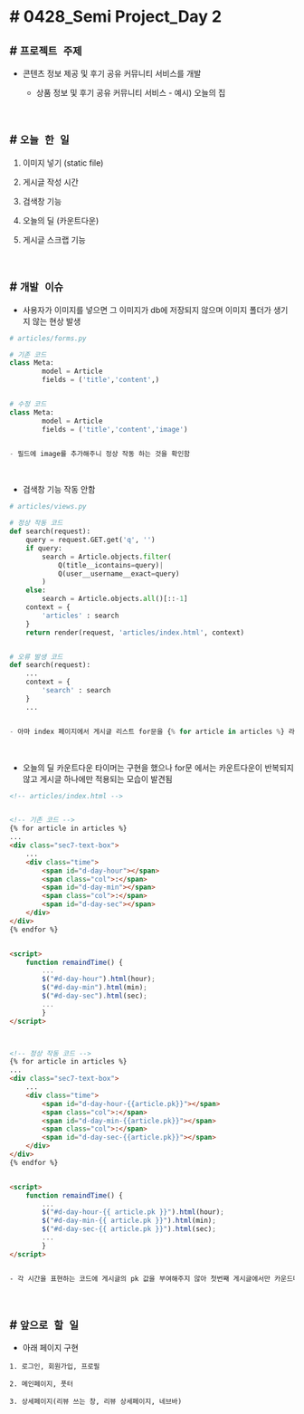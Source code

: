 # # 0428_Semi Project_Day 2

## # `프로젝트 주제`
- 콘텐츠 정보 제공 및 후기 공유 커뮤니티 서비스를 개발

    - 상품 정보 및 후기 공유 커뮤니티 서비스 - 예시) 오늘의 집

<br>

## # `오늘 한 일`

1. 이미지 넣기 (static file)

2. 게시글 작성 시간 

3. 검색창 기능

4. 오늘의 딜 (카운트다운)

5. 게시글 스크랩 기능

<br>

## # `개발 이슈`

- 사용자가 이미지를 넣으면 그 이미지가 db에 저장되지 않으며 이미지 폴더가 생기지 않는 현상 발생
```py
# articles/forms.py

# 기존 코드
class Meta:
        model = Article
        fields = ('title','content',)


# 수정 코드
class Meta:
        model = Article
        fields = ('title','content','image')


- 필드에 image를 추가해주니 정상 작동 하는 것을 확인함
```

<br>

- 검색창 기능 작동 안함
```py
# articles/views.py

# 정상 작동 코드
def search(request):
    query = request.GET.get('q', '')
    if query:
        search = Article.objects.filter(
            Q(title__icontains=query)|
            Q(user__username__exact=query)
        )
    else:
        search = Article.objects.all()[::-1]
    context = {
        'articles' : search
    }
    return render(request, 'articles/index.html', context)


# 오류 발생 코드
def search(request):
    ...
    context = {
        'search' : search
    }
    ...


- 아마 index 페이지에서 게시글 리스트 for문을 {% for article in articles %} 라고 적었는데, 그 점을 고려 안하고 search라고 적어서 작동을 안했던 것 같다.
```

<br>

- 오늘의 딜 카운트다운 타이머는 구현을 했으나 for문 에서는 카운트다운이 반복되지 않고 게시글 하나에만 적용되는 모습이 발견됨

```html
<!-- articles/index.html -->


<!-- 기존 코드 -->
{% for article in articles %}
...
<div class="sec7-text-box">
    ...
    <div class="time">
        <span id="d-day-hour"></span>
        <span class="col">:</span>
        <span id="d-day-min"></span>
        <span class="col">:</span>
        <span id="d-day-sec"></span>
    </div>
</div>
{% endfor %}


<script>
    function remaindTime() {
        ...
        $("#d-day-hour").html(hour);
        $("#d-day-min").html(min);
        $("#d-day-sec").html(sec);
        ...
        }
</script>



<!-- 정상 작동 코드 -->
{% for article in articles %}
...
<div class="sec7-text-box">
    ...
    <div class="time">
        <span id="d-day-hour-{{article.pk}}"></span>
        <span class="col">:</span>
        <span id="d-day-min-{{article.pk}}"></span>
        <span class="col">:</span>
        <span id="d-day-sec-{{article.pk}}"></span>
    </div>
</div>
{% endfor %}


<script>
    function remaindTime() {
        ...
        $("#d-day-hour-{{ article.pk }}").html(hour);
        $("#d-day-min-{{ article.pk }}").html(min);
        $("#d-day-sec-{{ article.pk }}").html(sec);
        ...
        }
</script>


- 각 시간을 표현하는 코드에 게시글의 pk 값을 부여해주지 않아 첫번째 게시글에서만 카운드다운이 적용된 것 같다.
```


<br>

## # `앞으로 할 일`

- 아래 페이지 구현
```
1. 로그인, 회원가입, 프로필 

2. 메인페이지, 풋터

3. 상세페이지(리뷰 쓰는 창, 리뷰 상세페이지, 네브바)
```


